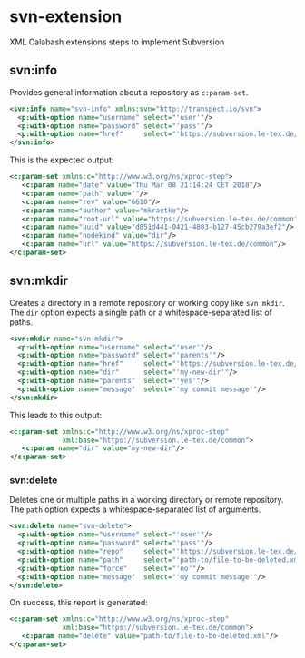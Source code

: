 # svn-extension
XML Calabash extensions steps to implement Subversion

## svn:info

Provides general information about a repository as `c:param-set`.

```xml
<svn:info name="svn-info" xmlns:svn="http://transpect.io/svn">
  <p:with-option name="username" select="'user'"/>
  <p:with-option name="password" select="'pass'"/>
  <p:with-option name="href"     select="'https://subversion.le-tex.de/common/'"/>
</svn:info>
```

This is the expected output:

```xml
<c:param-set xmlns:c="http://www.w3.org/ns/xproc-step">
   <c:param name="date" value="Thu Mar 08 21:14:24 CET 2018"/>
   <c:param name="path" value=""/>
   <c:param name="rev" value="6610"/>
   <c:param name="author" value="mkraetke"/>
   <c:param name="root-url" value="https://subversion.le-tex.de/common"/>
   <c:param name="uuid" value="d851d441-0421-4803-b127-45cb279a3ef2"/>
   <c:param name="nodekind" value="dir"/>
   <c:param name="url" value="https://subversion.le-tex.de/common"/>
</c:param-set>
```

## svn:mkdir

Creates a directory in a remote repository or working copy like `svn mkdir`.
The `dir` option expects a single path or a whitespace-separated list of paths.

```xml
<svn:mkdir name="svn-mkdir">
  <p:with-option name="username" select="'user'"/>
  <p:with-option name="password" select="'parents'"/>
  <p:with-option name="href"     select="'https://subversion.le-tex.de/common'"/>
  <p:with-option name="dir"      select="'my-new-dir'"/>
  <p:with-option name="parents"  select="'yes'"/>
  <p:with-option name="message"  select="'my commit message'"/>
</svn:mkdir>
```
This leads to this output:

```xml
<c:param-set xmlns:c="http://www.w3.org/ns/xproc-step"
             xml:base="https://subversion.le-tex.de/common">
   <c:param name="dir" value="my-new-dir"/>
</c:param-set>
```

### svn:delete

Deletes one or multiple paths in a working directory or remote repository. The `path`
option expects a whitespace-separated list of arguments.

```xml
<svn:delete name="svn-delete">
  <p:with-option name="username" select="'user'"/>
  <p:with-option name="password" select="'pass'"/>
  <p:with-option name="repo"     select="'https://subversion.le-tex.de/common'"/>
  <p:with-option name="path"     select="'path-to/file-to-be-deleted.xml'"/>
  <p:with-option name="force"    select="'no'"/>
  <p:with-option name="message"  select="'my commit message'"/>
</svn:delete>
```

On success, this report is generated:

```xml
<c:param-set xmlns:c="http://www.w3.org/ns/xproc-step"
             xml:base="https://subversion.le-tex.de/common">
   <c:param name="delete" value="path-to/file-to-be-deleted.xml"/>
</c:param-set>
```
